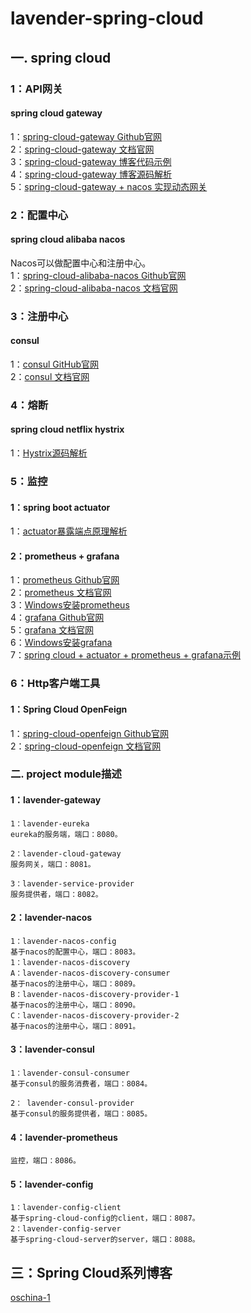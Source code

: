 # lavender-spring-cloud

## 一. spring cloud
### 1：API网关
#### spring cloud gateway
1：[spring-cloud-gateway Github官网](https://github.com/spring-cloud/spring-cloud-gateway)  
2：[spring-cloud-gateway 文档官网](https://docs.spring.io/spring-cloud-gateway/docs/2.2.5.RELEASE/reference/html/#gateway-starter)  
3：[spring-cloud-gateway 博客代码示例](https://www.fangzhipeng.com/springcloud/2018/11/06/sc-f-gateway1.html)  
4：[spring-cloud-gateway 博客源码解析](http://www.iocoder.cn/categories/Spring-Cloud-Gateway/?vip)  
5：[spring-cloud-gateway + nacos 实现动态网关](https://my.oschina.net/zlt2000/blog/3120077)

### 2：配置中心
#### spring cloud alibaba nacos
Nacos可以做配置中心和注册中心。    
1：[spring-cloud-alibaba-nacos Github官网](https://github.com/alibaba/nacos)  
2：[spring-cloud-alibaba-nacos 文档官网](https://nacos.io/zh-cn/docs/what-is-nacos.html)    

### 3：注册中心
#### consul
1：[consul GitHub官网](https://github.com/hashicorp/consul)  
2：[consul 文档官网](https://www.consul.io/docs)

### 4：熔断
#### spring cloud netflix hystrix
1：[Hystrix源码解析](http://www.iocoder.cn/categories/Hystrix/?self)

### 5：监控
#### 1：spring boot actuator
1：[actuator暴露端点原理解析](http://www.iocoder.cn/Spring-Boot/battcn/v2-actuator-introduce/)  
#### 2：prometheus + grafana
1：[prometheus Github官网](https://github.com/prometheus/prometheus)  
2：[prometheus 文档官网](https://prometheus.io/)  
3：[Windows安装prometheus](https://blog.csdn.net/lht3347/article/details/84144999)   
4：[grafana Github官网](https://github.com/grafana/grafana)  
5：[grafana 文档官网](https://grafana.com/grafana/)  
6：[Windows安装grafana](https://segmentfault.com/a/1190000016234162)    
7：[spring cloud + actuator + prometheus + grafana示例](https://segmentfault.com/a/1190000021430295)  

### 6：Http客户端工具
#### 1：Spring Cloud OpenFeign
1：[spring-cloud-openfeign Github官网](https://github.com/OpenFeign/feign)  
2：[spring-cloud-openfeign 文档官网](https://docs.spring.io/spring-cloud-openfeign/docs/2.2.5.RELEASE/reference/html/)    

### 二. project module描述
#### 1：lavender-gateway
```
1：lavender-eureka
eureka的服务端，端口：8080。

2：lavender-cloud-gateway
服务网关，端口：8081。

3：lavender-service-provider
服务提供者，端口：8082。
```

#### 2：lavender-nacos
```
1：lavender-nacos-config
基于nacos的配置中心，端口：8083。
1：lavender-nacos-discovery
A：lavender-nacos-discovery-consumer
基于nacos的注册中心，端口：8089。
B：lavender-nacos-discovery-provider-1
基于nacos的注册中心，端口：8090。
C：lavender-nacos-discovery-provider-2
基于nacos的注册中心，端口：8091。

```

#### 3：lavender-consul
```
1：lavender-consul-consumer
基于consul的服务消费者，端口：8084。

2： lavender-consul-provider
基于consul的服务提供者，端口：8085。
```

#### 4：lavender-prometheus
```
监控，端口：8086。
```
#### 5：lavender-config
```
1：lavender-config-client
基于spring-cloud-config的client，端口：8087。
2：lavender-config-server
基于spring-cloud-server的server，端口：8088。
```


## 三：Spring Cloud系列博客
[oschina-1](https://my.oschina.net/13426421702?tab=newest&catalogId=6488687)
